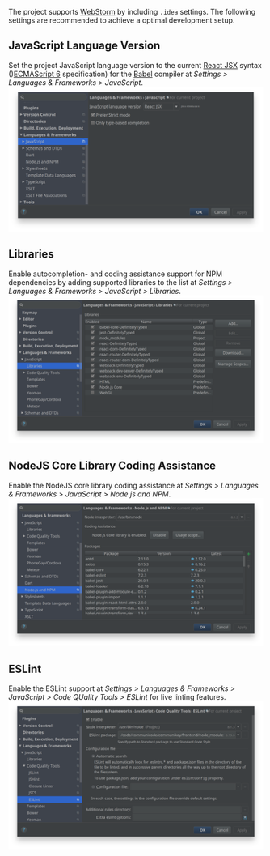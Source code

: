 The project supports [WebStorm](https://jetbrains.com/webstorm) by including `.idea` settings. The following settings are recommended to achieve a optimal development setup. 

## JavaScript Language Version
Set the project JavaScript language version to the current [React JSX](https://facebook.github.io/react/docs/jsx-in-depth.html) syntax ()[ECMAScript 6](http://www.ecma-international.org/ecma-262/6.0) specification) for the [Babel](https://babeljs.io) compiler at *Settings > Languages & Frameworks > JavaScript*.
![](../../assets/webstorm-settings-javascript.png)

## Libraries
Enable autocompletion- and coding assistance support for NPM dependencies by adding supported libraries to the list at *Settings > Languages & Frameworks > JavaScript > Libraries*.
![](../../assets/webstorm-settings-libraries.png)

## NodeJS Core Library Coding Assistance
Enable the NodeJS core library coding assistance at *Settings > Languages & Frameworks > JavaScript > Node.js and NPM*.
![](../../assets/webstorm-settings-nodejs-code-assistance.png)

## ESLint
Enable the ESLint support at *Settings > Languages & Frameworks > JavaScript > Code QUality Tools > ESLint* for live linting features.
![](../../assets/webstorm-settings-tools-eslint.png)
